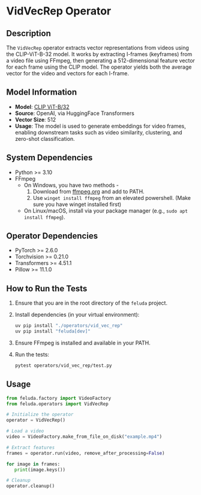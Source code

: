 # VidVecRep Operator

## Description

The `VidVecRep` operator extracts vector representations from videos using the CLIP-ViT-B-32 model. It works by extracting I-frames (keyframes) from a video file using FFmpeg, then generating a 512-dimensional feature vector for each frame using the CLIP model. The operator yields both the average vector for the video and vectors for each I-frame.

## Model Information

- **Model**: [CLIP ViT-B/32](https://huggingface.co/openai/clip-vit-base-patch32)
- **Source**: OpenAI, via HuggingFace Transformers
- **Vector Size**: 512
- **Usage**: The model is used to generate embeddings for video frames, enabling downstream tasks such as video similarity, clustering, and zero-shot classification.

## System Dependencies

- Python >= 3.10
- FFmpeg
  - On Windows, you have two methods -
      1. Download from [ffmpeg.org](https://ffmpeg.org/download.html) and add to PATH.
      2. Use `winget install ffmpeg` from an elevated powershell. (Make sure you have winget installed first)
  - On Linux/macOS, install via your package manager (e.g., `sudo apt install ffmpeg`).

## Operator Dependencies

- PyTorch >= 2.6.0
- Torchvision >= 0.21.0
- Transformers >= 4.51.1
- Pillow >= 11.1.0

## How to Run the Tests

1. Ensure that you are in the root directory of the `feluda` project.
2. Install dependencies (in your virtual environment):

   ```bash
   uv pip install "./operators/vid_vec_rep"
   uv pip install "feluda[dev]"
   ```

3. Ensure FFmpeg is installed and available in your PATH.
4. Run the tests:

   ```bash
   pytest operators/vid_vec_rep/test.py
   ```

## Usage

```python
from feluda.factory import VideoFactory
from feluda.operators import VidVecRep

# Initialize the operator
operator = VidVecRep()

# Load a video
video = VideoFactory.make_from_file_on_disk("example.mp4")

# Extract features
frames = operator.run(video, remove_after_processing=False)

for image in frames:
   print(image.keys())

# Cleanup
operator.cleanup()
```
